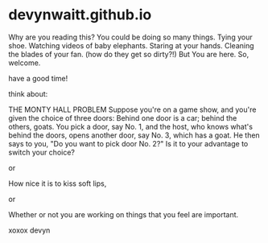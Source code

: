 # devynwaitt.github.io

Why are you reading this?
You could be doing so many things. 
Tying your shoe. 
Watching videos of baby elephants.
Staring at your hands.
Cleaning the blades of your fan. 
(how do they get so dirty?!)
But
You are here.
So, welcome. 

have a good time!

think about:

THE MONTY HALL PROBLEM
Suppose you're on a game show, and you're given the choice of three doors: 
Behind one door is a car; behind the others, goats. You pick a door, say No. 1, 
and the host, who knows what's behind the doors, opens another door, say No. 3, 
which has a goat. He then says to you, "Do you want to pick door No. 2?" 
Is it to your advantage to switch your choice?

or

How nice it is to kiss soft lips,

or

Whether or not you are working on things that you feel are important.

xoxox
devyn


